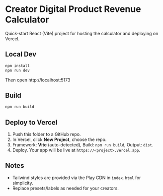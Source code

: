 # Creator Digital Product Revenue Calculator

Quick-start React (Vite) project for hosting the calculator and deploying on Vercel.

## Local Dev
```bash
npm install
npm run dev
```
Then open http://localhost:5173

## Build
```bash
npm run build
```

## Deploy to Vercel
1) Push this folder to a GitHub repo.
2) In Vercel, click **New Project**, choose the repo.
3) Framework: **Vite** (auto-detected), Build: `npm run build`, Output: `dist`.
4) Deploy. Your app will be live at `https://<project>.vercel.app`.

## Notes
- Tailwind styles are provided via the Play CDN in `index.html` for simplicity.
- Replace presets/labels as needed for your creators.
